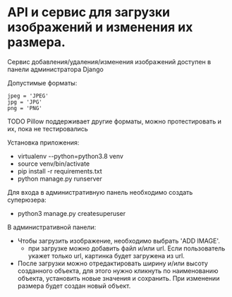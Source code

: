 # API и сервис для загрузки изображений и изменения их размера.

Сервис добавления/удаления/изменения изображений доступен в панели администратора Django

Допустимые форматы:

    jpeg = 'JPEG'
    jpg = 'JPG'
    png = 'PNG'
    
TODO Pillow поддерживает другие форматы, можно протестировать и их, пока не тестировались

Установка приложения:

- virtualenv --python=python3.8 venv
- source venv/bin/activate
- pip install -r requirements.txt
- python manage.py runserver

Для входа в административную панель необходимо создать суперюзера:

 - python3 manage.py createsuperuser


В административной панели:

- Чтобы загрузить изображение, необходимо выбрать 'ADD IMAGE'.
    - при загрузке можно добавить файл и/или url. Если пользователь укажет только url, картинка будет загружена из url.
- После загрузки можно отредактировать ширину и/или высоту созданного объекта, для этого нужно кликнуть по наименованию объекта, установить новые значения и сохранить.
    При изменении размера будет создан новый объект.
